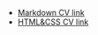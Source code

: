 * [Markdown CV link](https://estydaven.github.io/rsschool-cv/cv)
* [HTML&CSS CV link](https://estydaven.github.io/rsschool-cv/)